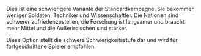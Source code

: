 Dies ist eine schwierigere Variante der Standardkampagne. Sie bekommen
weniger Soldaten, Techniker und Wissenschaftler. Die Nationen sind
schwerer zufriedenzustellen, die Forschung ist langsamer und braucht
mehr Mittel und die Außerirdischen sind stärker.

Diese Option stellt die schwere Schwierigkeitsstufe dar und wird für
fortgeschrittene Spieler empfohlen.